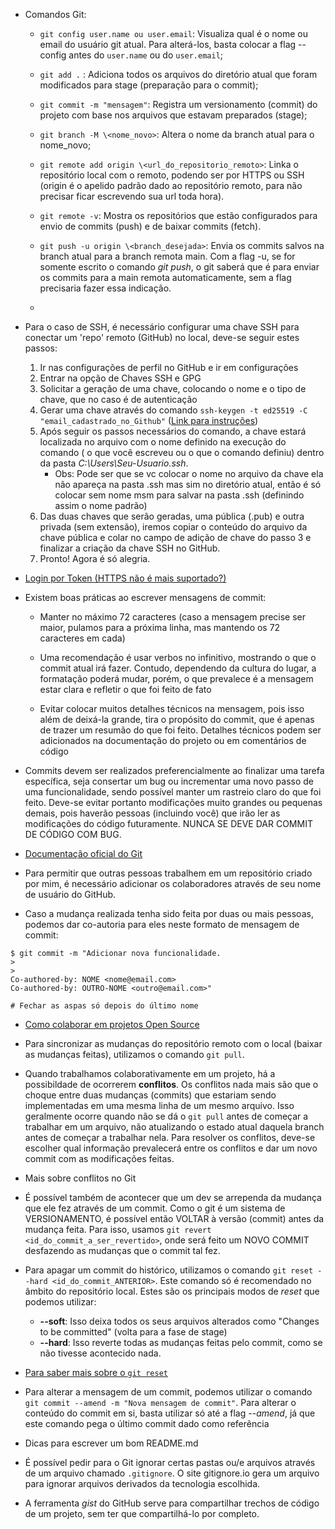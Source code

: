 * Comandos Git:
    * `git config user.name ou user.email`: Visualiza qual é o nome ou email do usuário git atual. Para alterá-los, basta colocar a flag --config antes do `user.name` ou do `user.email`;
    
    * `git add .` : Adiciona todos os arquivos do diretório atual que foram modificados para stage (preparação para o commit);

    * `git commit -m "mensagem"`: Registra um versionamento (commit) do projeto com base nos arquivos que estavam preparados (stage);

    * `git branch -M \<nome_novo>`: Altera o nome da branch atual para o nome_novo;

    * `git remote add origin \<url_do_repositorio_remoto>`: Linka o repositório local com o remoto, podendo ser por HTTPS ou SSH (origin é o apelido padrão dado ao repositório remoto, para não precisar ficar escrevendo sua url toda hora).

    * `git remote -v`: Mostra os repositórios que estão configurados para envio de commits (push) e de baixar commits (fetch).

    * `git push -u origin \<branch_desejada>`: Envia os commits salvos na branch atual para a branch remota main. Com a flag -u, se for somente escrito o comando _git push_, o git saberá que é para enviar os commits para a main remota automaticamente, sem a flag precisaria fazer essa indicação.

    * 

* Para o caso de SSH, é necessário configurar uma chave SSH para conectar um 'repo' remoto (GitHub) no local, deve-se seguir estes passos:
    1. Ir nas configurações de perfil no GitHub e ir em configurações
    2. Entrar na opção de Chaves SSH e GPG
    3. Solicitar a geração de uma chave, colocando o nome e o tipo de chave, que no caso é de autenticação
    4. Gerar uma chave através do comando `ssh-keygen -t ed25519 -C "email_cadastrado_no_Github"` (<a href="https://docs.github.com/pt/authentication/connecting-to-github-with-ssh/generating-a-new-ssh-key-and-adding-it-to-the-ssh-agent">Link para instruções</a>)
    5. Após seguir os passos necessários do comando, a chave estará localizada no arquivo com o nome definido na execução do comando ( o que você escreveu ou o que o comando definiu) dentro da pasta _C:\Users\Seu-Usuario\.ssh_.
        * Obs: Pode ser que se vc colocar o nome no arquivo da chave ela não apareça na pasta .ssh mas sim no diretório atual, então é só colocar sem nome msm para salvar na pasta .ssh (definindo assim o nome padrão)
    6. Das duas chaves que serão geradas, uma pública (.pub) e outra privada (sem extensão), iremos copiar o conteúdo do arquivo da chave pública e colar no campo de adição de chave do passo 3 e finalizar a criação da chave SSH no GitHub.
    7. Pronto! Agora é só alegria.

* <a href="https://www.alura.com.br/artigos/nova-exigencia-do-git-de-autenticacao-por-token-o-que-e-o-que-devo-fazer?_gl=1*1e2h0wz*_ga*MTA1MTcwOTE3My4xNjg4MTU1NjE5*_ga_1EPWSW3PCS*MTY5OTYyMzAzMS45MC4xLjE2OTk2MjMwNTUuMC4wLjA.*_fplc*M2dNQUswSGhqRW1RZlUzdnF2Sjg0MEdRUUNUV3ZNUVgzaVg4T0xpd1JxbmRPS2Z4OEIlMkJUT0tMVDhUJTJCemFWZVU2TjVpZSUyQk12cEp0dmNUblQxcUFBVFJQT3dkViUyQk1MVnJETER5RGs3bU5WTmRxRHdkU2JGckQlMkZCWmJ4TXVTZyUzRCUzRA..">Login por Token (HTTPS não é mais suportado?)</a>

* Existem boas práticas ao escrever mensagens de commit:
    * Manter no máximo 72 caracteres (caso a mensagem precise ser maior, pulamos para a próxima linha, mas mantendo os 72 caracteres em cada)

    * Uma recomendação é usar verbos no infinitivo, mostrando o que o commit atual irá fazer. Contudo, dependendo da cultura do lugar, a formatação poderá mudar, porém, o que prevalece é a mensagem estar clara e refletir o que foi feito de fato

    * Evitar colocar muitos detalhes técnicos na mensagem, pois isso além de deixá-la grande, tira o propósito do commit, que é apenas de trazer um resumão do que foi feito. Detalhes técnicos podem ser adicionados na documentação do projeto ou em comentários de código

* Commits devem ser realizados preferencialmente ao finalizar uma tarefa específica, seja consertar um bug ou incrementar uma novo passo de uma funcionalidade, sendo possível manter um rastreio claro do que foi feito. Deve-se evitar portanto modificações muito grandes ou pequenas demais, pois haverão pessoas (incluindo você) que irão ler as modificações do código futuramente. NUNCA SE DEVE DAR COMMIT DE CÓDIGO COM BUG.

* <a href="https://git-scm.com/book/pt-br/v2/Come%C3%A7ando-O-B%C3%A1sico-do-Git">Documentação oficial do Git</a>

* Para permitir que outras pessoas trabalhem em um repositório criado por mim, é necessário adicionar os colaboradores através de seu nome de usuário do GitHub.

* Caso a mudança realizada tenha sido feita por duas ou mais pessoas, podemos dar co-autoria para eles neste formato de mensagem de commit:

```git
$ git commit -m "Adicionar nova funcionalidade.
>
>
Co-authored-by: NOME <nome@email.com>
Co-authored-by: OUTRO-NOME <outro@email.com>"

# Fechar as aspas só depois do último nome
```
* <a href="https://www.alura.com.br/artigos/open-source-uma-breve-introducao">Como colaborar em projetos Open Source</a>

* Para sincronizar as mudanças do repositório remoto com o local (baixar as mudanças feitas), utilizamos o comando ```git pull```.

* Quando trabalhamos colaborativamente em um projeto, há a possibildade de ocorrerem **conflitos**. Os conflitos nada mais são que o choque entre duas mudanças (commits) que estariam sendo implementadas em uma mesma linha de um mesmo arquivo. Isso geralmente ocorre quando não se dá o ```git pull``` antes de começar a trabalhar em um arquivo, não atualizando o estado atual daquela branch antes de começar a trabalhar nela. Para resolver os conflitos, deve-se escolher qual informação prevalecerá entre os conflitos e dar um novo commit com as modificações feitas.

* <a src="https://jtemporal.com/resolvendo-conflitos/">Mais sobre conflitos no Git</a>

* É possível também de acontecer que um dev se arrependa da mudança que ele fez através de um commit. Como o git é um sistema de VERSIONAMENTO, é possível então VOLTAR à versão (commit) antes da mudança feita. Para isso, usamos ```git revert <id_do_commit_a_ser_revertido>```, onde será feito um NOVO COMMIT desfazendo as mudanças que o commit tal fez.

* Para apagar um commit do histórico, utilizamos o comando ```git reset --hard <id_do_commit_ANTERIOR>```. Este comando só é recomendado no âmbito do repositório local. Estes são os principais modos de _reset_ que podemos utilizar:
    * **--soft**: Isso deixa todos os seus arquivos alterados como "Changes to be committed" (volta para a fase de stage)
    * **--hard**: Isso reverte todas as mudanças feitas pelo commit, como se não tivesse acontecido nada.

* <a href="https://git-scm.com/docs/git-reset/pt_BR">Para saber mais sobre o ```git reset```</a>

* Para alterar a mensagem de um commit, podemos utilizar o comando ```git commit --amend -m "Nova mensagem de commit"```. Para alterar o conteúdo do commit em si, basta utilizar só até a flag _--amend_, já que este comando pega o último commit dado como referência

* <a src="https://www.alura.com.br/artigos/escrever-bom-readme">Dicas para escrever um bom README.md</a>

* É possível pedir para o Git ignorar certas pastas ou/e arquivos através de um arquivo chamado ```.gitignore```. O site gitignore.io gera um arquivo para ignorar arquivos derivados da tecnologia escolhida.

* A ferramenta _gist_ do GitHub serve para compartilhar trechos de código de um projeto, sem ter que compartilhá-lo por completo.